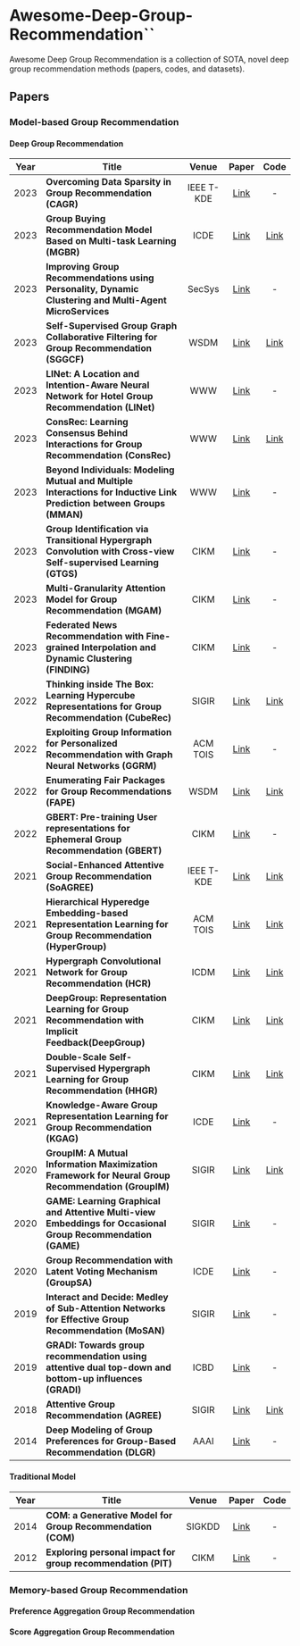 # Awesome-Deep-Group-Recommendation``
Awesome Deep Group Recommendation is a collection of SOTA, novel deep group recommendation methods (papers, codes, and datasets).
## Papers


### Model-based Group Recommendation
#### Deep Group Recommendation
| Year | Title                                                                                                                 |   Venue    |                                                                                                                     Paper                                                                                                                      |                                       Code                                       |
|------|-----------------------------------------------------------------------------------------------------------------------|:----------:|:----------------------------------------------------------------------------------------------------------------------------------------------------------------------------------------------------------------------------------------------:|:--------------------------------------------------------------------------------:|
| 2023 | **Overcoming Data Sparsity in Group Recommendation (CAGR)**                                                           | IEEE T-KDE |                                                                                                  [Link](https://arxiv.org/pdf/2010.00813.pdf)                                                                                                  |                                        -                                         |
| 2023 | **Group Buying Recommendation Model Based on Multi-task Learning (MGBR)**                                             |    ICDE    |                                                                                                  [Link](https://arxiv.org/pdf/2211.14247.pdf)                                                                                                  |                    [Link](https://github.com/DeqingYang/MGBR)                    |
| 2023 | **Improving Group Recommendations using Personality, Dynamic Clustering and Multi-Agent MicroServices**               |   SecSys   |                                                                                                  [Link](https://dl.acm.org/doi/abs/10.1145/3604915.3610653)                                                                                                  |                                        -                                         |
| 2023 | **Self-Supervised Group Graph Collaborative Filtering for Group Recommendation (SGGCF)**                              |    WSDM    |                                                                                                  [Link](https://dl.acm.org/doi/abs/10.1145/3539597.3570400)                                                                                                  |                    [Link](https://github.com/kullaheyo/SGGCF)                    |
| 2023 | **LINet: A Location and Intention-Aware Neural Network for Hotel Group Recommendation (LINet)**                       |    WWW     |                                                                                                  [Link](https://dl.acm.org/doi/abs/10.1145/3543507.3583202)                                                                                                  |                                        -                                         |
| 2023 | **ConsRec: Learning Consensus Behind Interactions for Group Recommendation (ConsRec)**                                |    WWW     |                                                                                                  [Link](https://arxiv.org/pdf/2302.03555.pdf)                                                                                                  |                [Link](https://github.com/FDUDSDE/WWW2023ConsRec)                 |
| 2023 | **Beyond Individuals: Modeling Mutual and Multiple Interactions for Inductive Link Prediction between Groups (MMAN)** |    WWW     |                                                                                           [Link](https://dl.acm.org/doi/abs/10.1145/3539597.3570448)                                                                                           |                                        -                                         |
| 2023 | **Group Identification via Transitional Hypergraph Convolution with Cross-view Self-supervised Learning (GTGS)**      |    CIKM    |                                                                                                 [Link](https://arxiv.org/pdf/2308.08620v1.pdf)                                                                                                 |                                        -                                         |
| 2023 | **Multi-Granularity Attention Model for Group Recommendation (MGAM)**                                                 |    CIKM    |                                                                                                  [Link](https://arxiv.org/pdf/2308.04017.pdf)                                                                                                  |                                        -                                         |
| 2023 | **Federated News Recommendation with Fine-grained Interpolation and Dynamic Clustering (FINDING)**                    |    CIKM    |                                                                                                  [Link](https://dl.acm.org/doi/abs/10.1145/3583780.3614881)                                                                                                  |                                        -                                         |
| 2022 | **Thinking inside The Box: Learning Hypercube Representations for Group Recommendation (CubeRec)**                    |   SIGIR    |                                                                                                  [Link](https://arxiv.org/pdf/2204.02592.pdf)                                                                                                  |                 [Link](https://github.com/jinglong0407/CubeRec)                  |
| 2022 | **Exploiting Group Information for Personalized Recommendation with Graph Neural Networks (GGRM)**                    |  ACM TOIS  |                                                                                                 [Link](https://dl.acm.org/doi/10.1145/3464764)                                                                                                 |                                        -                                         |
| 2022 | **Enumerating Fair Packages for Group Recommendations (FAPE)**                                                        |    WSDM    |                                                                                                                    [Link](https://arxiv.org/pdf/2105.14423.pdf)                                                                                                                    |                     [Link](https://github.com/joisino/fape)                      |
| 2022 | **GBERT: Pre-training User representations for Ephemeral Group Recommendation (GBERT)**                                                        |    CIKM    |                                                                                                                    [Link](https://dl.acm.org/doi/abs/10.1145/3511808.3557330)                                                                                                                    |                                        -                                         |
| 2021 | **Social-Enhanced Attentive Group Recommendation (SoAGREE)**                                                          | IEEE T-KDE |                                                                                   [Link](http://staff.ustc.edu.cn/~hexn/papers/tkde19-social-group-rec.pdf)                                                                                    |                   [Link](https://github.com/caoda0721/SoAGREE)                   |
| 2021 | **Hierarchical Hyperedge Embedding-based Representation Learning for Group Recommendation (HyperGroup)**              |  ACM TOIS  |                                                                                                  [Link](https://arxiv.org/pdf/2103.13506.pdf)                                                                                                  | [Link](https://github.com/FDUDSDE/WWW2023GroupRecBaselines/tree/main/HyperGroup) |
| 2021 | **Hypergraph Convolutional Network for Group Recommendation (HCR)**                                                   |    ICDM    |                                                                                  [Link](https://shiruipan.github.io/publication/icdm-21-jia/icdm-21-jia.pdf)                                                                                   |                   [Link](https://github.com/GroupRec/GroupRec)                   |
| 2021 | **DeepGroup: Representation Learning for Group Recommendation with Implicit Feedback(DeepGroup)**                     |    CIKM    |                                                                                                  [Link](https://arxiv.org/pdf/2103.07597.pdf)                                                                                                  |                [Link](https://github.com/sarinasajadi/DeepGroup)                 |
| 2021 | **Double-Scale Self-Supervised Hypergraph Learning for Group Recommendation (HHGR)**                                  |    CIKM    |                                                                                                  [Link](https://arxiv.org/pdf/2109.04200.pdf)                                                                                                  |                     [Link](https://github.com/0411tony/HHGR)                     |
| 2021 | **Knowledge-Aware Group Representation Learning for Group Recommendation (KGAG)**                                     |    ICDE    |                                                                                                  [Link](https://ieeexplore.ieee.org/document/9458824)                                                                                                  |                                        -                                         |
| 2020 | **GroupIM: A Mutual Information Maximization Framework for Neural Group Recommendation (GroupIM)**                    |   SIGIR    |                                                                                                  [Link](https://arxiv.org/pdf/2006.03736.pdf)                                                                                                  |               [Link](https://github.com/CrowdDynamicsLab/GroupIM)                |
| 2020 | **GAME: Learning Graphical and Attentive Multi-view Embeddings for Occasional Group Recommendation (GAME)**           |   SIGIR    |                                                                                             [Link](https://dl.acm.org/doi/10.1145/3397271.3401064)                                                                                             |                                        -                                         |
| 2020 | **Group Recommendation with Latent Voting Mechanism (GroupSA)**                                                       |    ICDE    |                                                                                              [Link](https://ieeexplore.ieee.org/document/9101842)                                                                                              |                                        -                                         |
| 2019 | **Interact and Decide: Medley of Sub-Attention Networks for Effective Group Recommendation (MoSAN)**                  |   SIGIR    |                                                                                                  [Link](https://arxiv.org/pdf/1804.04327.pdf)                                                                                                  |                                        -                                         |
| 2019 | **GRADI: Towards group recommendation using attentive dual top-down and bottom-up influences (GRADI)**                |    ICBD    |                                                                                         [Link](https://ieeexplore.ieee.org/abstract/document/9005686/)                                                                                         |                                        -                                         |
| 2018 | **Attentive Group Recommendation (AGREE)**                                                                            |   SIGIR    |                                                                                       [Link](http://staff.ustc.edu.cn/~hexn/papers/sigir18-groupRS.pdf)                                                                                        |      [Link](https://github.com/LianHaiMiao/Attentive-Group-Recommendation)       |
| 2014 | **Deep Modeling of Group Preferences for Group-Based Recommendation (DLGR)**                                          |    AAAI    |                                                                                         [Link](https://ojs.aaai.org/index.php/AAAI/article/view/9007)                                                                                          |                                        -                                         |

#### Traditional Model
| Year | Title                                                        | Venue  |                            Paper                             | Code |
|------|--------------------------------------------------------------|:------:| :----------------------------------------------------------: |:----:|
| 2014 | **COM: a Generative Model for Group Recommendation (COM)**   | SIGKDD | [Link](https://dl.acm.org/doi/10.1145/2623330.2623616) |  -   |
| 2012 | **Exploring personal impact for group recommendation (PIT)** |  CIKM  | [Link](https://dl.acm.org/doi/abs/10.1145/2396761.2396848) |  -   |


### Memory-based Group Recommendation

#### Preference Aggregation Group Recommendation

#### Score Aggregation Group Recommendation

[//]: # (| 2023 | **Exploring Time-aware Multi-pattern Group Venue Recommendation in LBSNs &#40;ConsRec&#41;**                                |  ACM TOIS  |                                                                             [Link]&#40;https://arxiv.org/pdf/2302.03555.pdf&#41;                                                                             |                [Link]&#40;https://github.com/FDUDSDE/WWW2023ConsRec&#41;                 |)
[//]: # (Probabilistic Majority Rule-Based Group Recommendation)